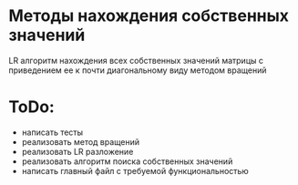 # Методы нахождения собственных значений
LR алгоритм нахождения всех собственных значений матрицы с приведением ее к почти диагональному виду методом вращений
# ToDo:
- написать тесты
- реализовать метод вращений
- реализовать LR разложение
- реализовать алгоритм поиска собственных значений
- написать главный файл с требуемой функциональностью